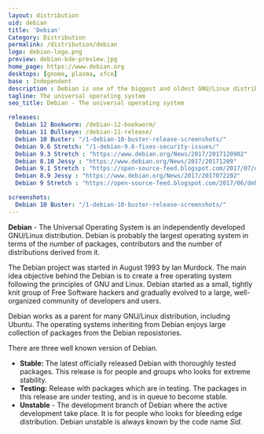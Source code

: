 ```yaml
---
layout: distribution
uid: debian
title: 'Debian'
Category: Distribution
permalink: /distribution/debian
logo: debian-logo.png
preview: debian-kde-preview.jpg
home_page: https://www.debian.org
desktops: [gnome, plasma, xfce]
base : Independent
description : Debian is one of the biggest and oldest GNU/Linux distribution available in the market. Stories, reviews and updates on Debian.
tagline: The universal operating system
seo_title: Debian - The universal operating system

releases:
  Debian 12 Bookworm: /debian-12-bookworm/
  Debian 11 Bullseye: /debian-11-release/
  Debian 10 Buster: "/1-debian-10-buster-release-screenshots/"
  Debian 9.6 Stretch: "/1-debian-9.6-fixes-security-issues/"
  Debian 9.3 Stretch : "https://www.debian.org/News/2017/2017120902"
  Debian 8.10 Jessy : "https://www.debian.org/News/2017/20171209"
  Debian 9.1 Stretch : "https://open-source-feed.blogspot.com/2017/07/debian-91-stretch-released-with-various.html"
  Debian 8.9 Jessy : "https://www.debian.org/News/2017/2017072202"
  Debian 9 Stretch : "https://open-source-feed.blogspot.com/2017/06/debian-9-stretch-released-with-long.html"

screenshots:
  Debian 10 Buster: "/1-debian-10-buster-release-screenshots/"
---
```


**Debian** - The Universal Operating System is an independently developed GNU/Linux distribution. Debian is probably the largest operating system in terms of the number of packages, contributors and the number of distributions derived from it.

The Debian project was started in August 1993 by Ian Murdock. The main idea objective behind the Debian is to create a free operating system following the principles of GNU and Linux. Debian started as a small, tightly knit group of Free Software hackers and gradually evolved to a large, well-organized community of developers and users.

Debian works as a parent for many GNU/Linux distribution, including Ubuntu. The operating systems inheriting from Debian enjoys large collection of packages from the Debian reposistories.

There are three well known version of Debian.

- **Stable:** The latest officially released Debian with thoroughly tested packages. This release is for people and groups who looks for extreme stability.
- **Testing:** Release with packages which are in testing. The packages in this release are under testing, and is in queue to become stable.
- **Unstable** - The development branch of Debian where the active development take place. It is for people who looks for bleeding edge distribution. Debian unstable is always known by the code name *Sid*.